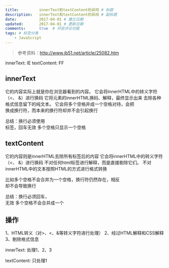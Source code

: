 ```yaml
---
title:         innerText和textContent的异同 # 标题
description:   innerText和textContent的异同 # 副标题
date:          2017-04-01 # 建立日期
updated:       2017-04-01 # 更新日期
comments:      true  # 开启评论功能
tags: # 标签分类
    - JavaScript
---
```




>参考资料：http://www.jb51.net/article/25082.htm


innerText: IE
textContent: FF


## innerText
它的内容实际上就是你在浏览器看到的内容。
它会将innerHTML中的转义字符（<、 &）进行换码
它将元素的innerHTML换码、解释，最终显示出来
去除各种格式信息留下的纯文本。
它会将多个空格并成一个空格对待，会把<br/>换成换行符，而本来的换行符却并不会引起换行

总结：换行必须使用<br>标签，回车无效
     多个空格只显示一个空格


## textContent
它的内容则是innerHTML去除所有标签后的内容
它会将innerHTML中的转义字符（<、 &）进行换码
不对任何html标签进行解释，而是直接剔除它们。
不对innerHTML中的文本按照HTML的方式进行格式转换

比如多个空格不会合并为一个空格，换行符仍然存在，相反<br/>却不会导致换行


总结：换行必须回车，<br>无效
    多个空格不会合并成一个


## 操作
1、HTML转义（对>、<、&等转义字符进行处理）
2、经过HTML解释和CSS解释
3、剔除格式信息


innerText:     处理1、2、3

textContent:   只处理1
